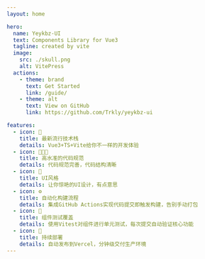 ```yaml
---
layout: home

hero:
  name: Yeykbz-UI
  text: Components Library for Vue3
  tagline: created by vite
  image:
    src: ./skull.png
    alt: VitePress
  actions:
    - theme: brand
      text: Get Started
      link: /guide/
    - theme: alt
      text: View on GitHub
      link: https://github.com/Trkly/yeykbz-ui

features:
  - icon: 🎉
    title: 最新流行技术栈
    details: Vue3+TS+Vite给你不一样的开发体验
  - icon: 👨🏻‍💻
    title: 高水准的代码规范
    details: 代码规范完善，代码结构清晰
  - icon: 🥰
    title: UI风格
    details: 让你惊艳的UI设计，有点意思
  - icon: ⚙️
    title: 自动化构建流程
    details: 集成GitHub Actions实现代码提交即触发构建，告别手动打包
  - icon: 🔬
    title: 组件测试覆盖
    details: 使用Vitest对组件进行单元测试，每次提交自动验证核心功能
  - icon: 🚀
    title: 持续部署
    details: 自动发布到Vercel，分钟级交付生产环境
---
```


